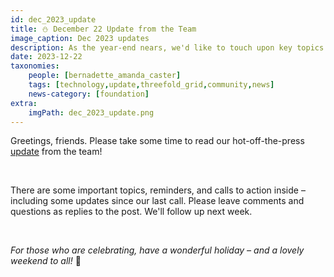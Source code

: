 ```yaml
---
id: dec_2023_update
title: ⛄️ December 22 Update from the Team
image_caption: Dec 2023 updates
description: As the year-end nears, we'd like to touch upon key topics. Please review the latest updates since our last community call.
date: 2023-12-22
taxonomies:
    people: [bernadette_amanda_caster]
    tags: [technology,update,threefold_grid,community,news]
    news-category: [foundation]
extra:
    imgPath: dec_2023_update.png
---
```


Greetings, friends. Please take some time to read our hot-off-the-press [update](https://forum.threefold.io/t/december-22-2023-update-from-the-team/4170) from the team! 

<br/>

There are some important topics, reminders, and calls to action inside – including some updates since our last call. Please leave comments and questions as replies to the post. We'll follow up next week.

<br/>

*For those who are celebrating, have a wonderful holiday – and a lovely weekend to all!* 🎄